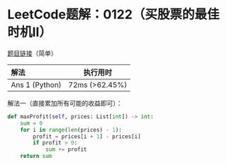 # LeetCode题解：0122（买股票的最佳时机II）

[题目链接](https://leetcode-cn.com/problems/best-time-to-buy-and-sell-stock-ii/)（简单）

| 解法           | 执行用时       |
| :------------- | -------------- |
| Ans 1 (Python) | 72ms (>62.45%) |

解法一（直接累加所有可能的收益即可）：

```python
def maxProfit(self, prices: List[int]) -> int:
    sum = 0
    for i in range(len(prices) - 1):
        profit = prices[i + 1] - prices[i]
        if profit > 0:
            sum += profit
    return sum
```
